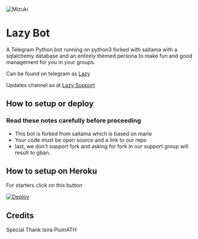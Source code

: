 ![Mizuki](https://telegra.ph/file/c69f4aab9d7e01f815b4a.jpg)
# Lazy Bot

A Telegram Python bot running on python3 forked with saitama with a sqlalchemy database and an entirely themed persona to make fun and good management for you in your groups.

Can be found on telegram as [Lazy](https://t.me/TheMizukiBot)

Updates channel as at [
Lazy Support](https://t.me/lazySupport)

## How to setup or deploy

### Read these notes carefully before proceeding 
 - This bot is forked from saitama which is based on marie
 - Your code must be open source and a link to our repo
 - last, we don't support fork and asking for fork in our support group will result to gban.

## How to setup on Heroku 
For starters click on this button 

[![Deploy](https://www.herokucdn.com/deploy/button.svg)](https://heroku.com/deploy?template=https://github.com/netmasterlk/Lazy)

## Credits
Special Thank Isira PiumATH

